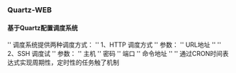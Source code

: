 ### Quartz-WEB

#### 基于Quartz配置调度系统

'' 调度系统提供两种调度方式：
'' 1、HTTP 调度方式
'' 参数：
'' URL地址
'' 
'' 2、SSH 调度试
'' 参数：
'' 主机
'' 密码
'' 端口
'' 命令地址
'' 
'' 通过CRON时间表达式实现周期性，定时性的任务触了机制
